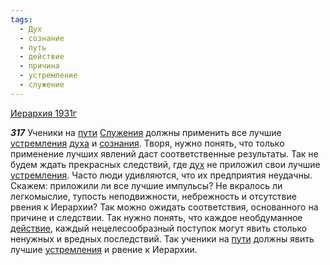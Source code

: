 ```yaml
---
tags:
  - Дух
  - сознание
  - путь
  - действие
  - причина
  - устремление
  - служение
---
```


[Иерархия 1931г](https://127.0.0.1:4002/agni/1931)

___317___
Ученики на [пути](../../../tags/#путь) [Служения](../../../tags/#служение) должны применить все лучшие [устремления](../../../tags/#устремление) [духа](../../../tags/#Дух) и [сознания](../../../tags/#сознание). Творя, нужно понять, что только применение лучших явлений даст соответственные результаты. Так не будем ждать прекрасных следствий, где [дух](../../../tags/#Дух) не приложил свои лучшие [устремления](../../../tags/#устремление). Часто люди удивляются, что их предприятия неудачны. Скажем: приложили ли все лучшие импульсы? Не вкралось ли легкомыслие, тупость неподвижности, небрежность и отсутствие рвения к Иерархии? Так можно ожидать соответствия, основанного на причине и следствии. Так нужно понять, что каждое необдуманное [действие](../../../tags/#действие), каждый нецелесообразный поступок могут явить столько ненужных и вредных последствий. Так ученики на [пути](../../../tags/#путь) должны явить лучшие [устремления](../../../tags/#устремление) и рвение к Иерархии.   

